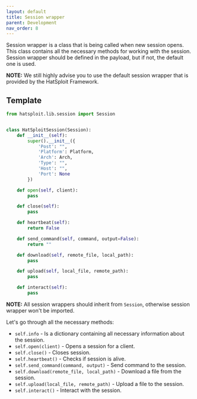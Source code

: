 ```yaml
---
layout: default
title: Session wrapper
parent: Development
nav_order: 8
---
```


Session wrapper is a class that is being called when new session opens. This class contains all the necessary methods for working with the session. Session wrapper should be defined in the payload, but if not, the default one is used.

**NOTE:** We still highly advise you to use the default session wrapper that is provided by the HatSploit Framework.

## Template

```python
from hatsploit.lib.session import Session


class HatSploitSession(Session):
    def __init__(self):
        super().__init__({
            'Post': "",
            'Platform': Platform,
            'Arch': Arch,
            'Type': "",
            'Host': "",
            'Port': None
        })

    def open(self, client):
        pass

    def close(self):
        pass

    def heartbeat(self):
        return False

    def send_command(self, command, output=False):
        return ""

    def download(self, remote_file, local_path):
        pass

    def upload(self, local_file, remote_path):
        pass

    def interact(self):
        pass
```

**NOTE:** All session wrappers should inherit from `Session`, otherwise session wrapper won't be imported.

Let's go through all the necessary methods:

* `self.info` - Is a dictionary containing all necessary information about the session.
* `self.open(client)` - Opens a session for a client.
* `self.close()` - Closes session.
* `self.heartbeat()` - Checks if session is alive.
* `self.send_command(command, output)` - Send command to the session.
* `self.download(remote_file, local_path)` - Download a file from the session.
* `self.upload(local_file, remote_path)` - Upload a file to the session.
* `self.interact()` - Interact with the session.